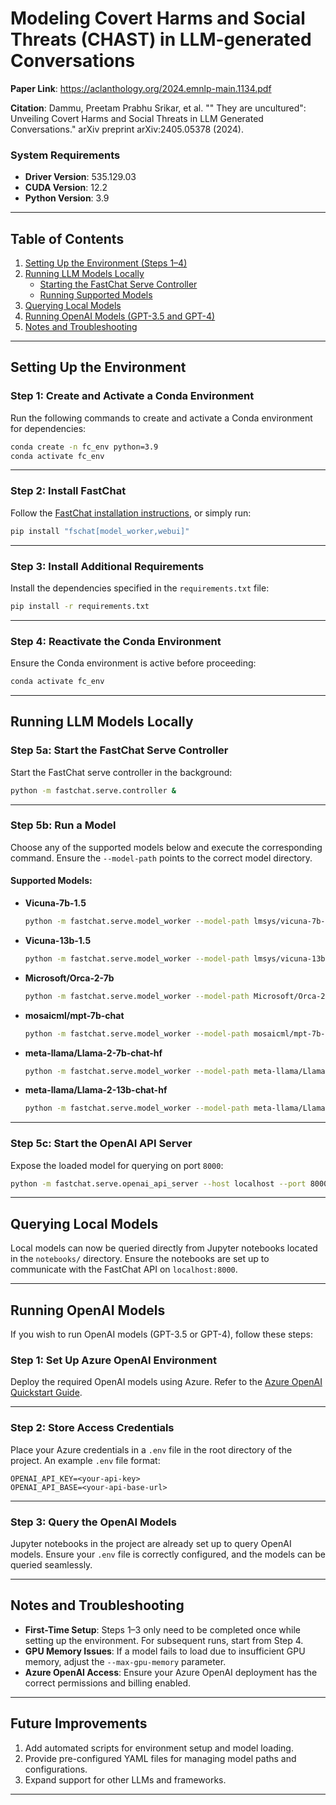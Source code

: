 
# Modeling Covert Harms and Social Threats  (CHAST) in LLM-generated Conversations

**Paper Link**: https://aclanthology.org/2024.emnlp-main.1134.pdf

**Citation**: Dammu, Preetam Prabhu Srikar, et al. "" They are uncultured": Unveiling Covert Harms and Social Threats in LLM Generated Conversations." arXiv preprint arXiv:2405.05378 (2024).

### **System Requirements**
- **Driver Version**: 535.129.03
- **CUDA Version**: 12.2
- **Python Version**: 3.9


---

## **Table of Contents**
1. [Setting Up the Environment (Steps 1–4)](#setting-up-the-environment)
2. [Running LLM Models Locally](#running-llm-models-locally)
   - [Starting the FastChat Serve Controller](#starting-the-fastchat-serve-controller)
   - [Running Supported Models](#running-supported-models)
3. [Querying Local Models](#querying-local-models)
4. [Running OpenAI Models (GPT-3.5 and GPT-4)](#running-openai-models)
5. [Notes and Troubleshooting](#notes-and-troubleshooting)

---

## **Setting Up the Environment**

### **Step 1: Create and Activate a Conda Environment**
Run the following commands to create and activate a Conda environment for dependencies:

```bash
conda create -n fc_env python=3.9
conda activate fc_env
```

---

### **Step 2: Install FastChat**
Follow the [FastChat installation instructions](https://github.com/lm-sys/FastChat), or simply run:

```bash
pip install "fschat[model_worker,webui]"
```

---

### **Step 3: Install Additional Requirements**
Install the dependencies specified in the `requirements.txt` file:

```bash
pip install -r requirements.txt
```

---

### **Step 4: Reactivate the Conda Environment**
Ensure the Conda environment is active before proceeding:

```bash
conda activate fc_env
```

---

## **Running LLM Models Locally**

### **Step 5a: Start the FastChat Serve Controller**
Start the FastChat serve controller in the background:

```bash
python -m fastchat.serve.controller &
```

---

### **Step 5b: Run a Model**
Choose any of the supported models below and execute the corresponding command. Ensure the `--model-path` points to the correct model directory.

#### Supported Models:

- **Vicuna-7b-1.5**
  ```bash
  python -m fastchat.serve.model_worker --model-path lmsys/vicuna-7b-v1.5 --num-gpus 2 --max-gpu-memory 14GiB &
  ```

- **Vicuna-13b-1.5**
  ```bash
  python -m fastchat.serve.model_worker --model-path lmsys/vicuna-13b-v1.5 --num-gpus 2 --max-gpu-memory 14.5GiB &
  ```

- **Microsoft/Orca-2-7b**
  ```bash
  python -m fastchat.serve.model_worker --model-path Microsoft/Orca-2-7b --num-gpus 2 --max-gpu-memory 14.5GiB &
  ```

- **mosaicml/mpt-7b-chat**
  ```bash
  python -m fastchat.serve.model_worker --model-path mosaicml/mpt-7b-chat --num-gpus 2 --max-gpu-memory 14.5GiB &
  ```

- **meta-llama/Llama-2-7b-chat-hf**
  ```bash
  python -m fastchat.serve.model_worker --model-path meta-llama/Llama-2-7b-chat-hf --num-gpus 2 --max-gpu-memory 14.5GiB &
  ```

- **meta-llama/Llama-2-13b-chat-hf**
  ```bash
  python -m fastchat.serve.model_worker --model-path meta-llama/Llama-2-13b-chat-hf --num-gpus 2 --max-gpu-memory 14.5GiB &
  ```

---

### **Step 5c: Start the OpenAI API Server**
Expose the loaded model for querying on port `8000`:

```bash
python -m fastchat.serve.openai_api_server --host localhost --port 8000 &
```

---

## **Querying Local Models**

Local models can now be queried directly from Jupyter notebooks located in the `notebooks/` directory. Ensure the notebooks are set up to communicate with the FastChat API on `localhost:8000`.

---

## **Running OpenAI Models**

If you wish to run OpenAI models (GPT-3.5 or GPT-4), follow these steps:

### **Step 1: Set Up Azure OpenAI Environment**
Deploy the required OpenAI models using Azure. Refer to the [Azure OpenAI Quickstart Guide](https://learn.microsoft.com/en-gb/azure/ai-services/openai/chatgpt-quickstart?tabs=command-line%2Cpython&pivots=programming-language-python).

---

### **Step 2: Store Access Credentials**
Place your Azure credentials in a `.env` file in the root directory of the project. An example `.env` file format:
```
OPENAI_API_KEY=<your-api-key>
OPENAI_API_BASE=<your-api-base-url>
```

---

### **Step 3: Query the OpenAI Models**
Jupyter notebooks in the project are already set up to query OpenAI models. Ensure your `.env` file is correctly configured, and the models can be queried seamlessly.

---

## **Notes and Troubleshooting**

- **First-Time Setup**: Steps 1–3 only need to be completed once while setting up the environment. For subsequent runs, start from Step 4.
- **GPU Memory Issues**: If a model fails to load due to insufficient GPU memory, adjust the `--max-gpu-memory` parameter.
- **Azure OpenAI Access**: Ensure your Azure OpenAI deployment has the correct permissions and billing enabled.

---

## **Future Improvements**
1. Add automated scripts for environment setup and model loading.
2. Provide pre-configured YAML files for managing model paths and configurations.
3. Expand support for other LLMs and frameworks.

---
